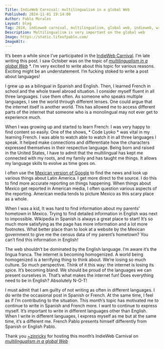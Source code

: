 ```yaml
---
Title: IndieWeb Carnival: multilingualism in a global Web
Published: 2024-11-01 19:14:00
Author: Pablo Morales
Layout: blog
Tag: 2024, indieweb carnival, multilingualism, global web, indieweb, writing, media
Description: Multilingualism is very important on the global web
Image: https://static.lifeofpablo.com/
ImageAlt: 
---
```

It’s been a while since I’ve participated in the [IndieWeb Carnival](https://indieweb.org/IndieWeb_Carnival). I’m late writing this post. I saw October was on the topic of  [*multilingualism in a global Web*](https://tilde.team/~zinricky/multilingualism/) *. I’m very excited to write about this topic for various reasons. Exciting might be an understatement. I’m fucking stoked to write a post about languages!

I grew up as a bilingual in Spanish and English.  Then, I learned French in school and the whole travel abroad situation. I consider myself fluent in all three languages. I use them often.  As someone who speaks multiple languages, I see the world through different lenses. One could argue that the internet itself is another world. This has allowed me to access different parts of the internet that someone who is a monolingual may not ever get to experience much.

When I was growing up and started to learn French: I was very happy to find content so easily. One of the shows, * Code Lyoko * was vital in my learning French. I was able to watch able to watch it in all three languages I speak. It helped make connections and differentiate how the characters expressed themselves in their respective language. Being born and raised in the United States, I have to admit that the multilingual has kept me connected with my roots, and my family and has taught me things. It allows my language skills to evolve as time goes on.

I often use the [Mexican version of Google](https://www.google.com.mx/) to find the news and look up various things about Latin America. I get more direct to the source.  I do this to find more accurate reporting on things happening. When things about Mexico get reported in American media, I often question various aspects of the reporting. American media tends to picture Mexico as this scary place as a whole.


When I was a kid, It was hard to find information about my parents’ hometown in Mexico. Trying to find detailed information in English was next to impossible.  Wikipedia in Spanish is always a great place to start!  It’s so much more satisfying as the page has more information and a lot more footnotes. What better place than to look at a website by the Mexican government to give me the census data of my parent’s hometown? You can’t find this information in English!


The web shouldn’t be dominated by the English language. I’m aware it’s the lingua franca. The internet is becoming homogenized.  A world being homogenized is a terrifying thing to think about.  We’re losing so much culture. So much perspective. Think of it this way: the internet is losing its spice. It’s becoming bland. We should be proud of the languages we can present ourselves in. That’s what makes the internet fun! Does everything need to be in English? Absolutely N-O-T!

I must admit that I am guilty of not writing as often in different languages. I do write the occasional post in Spanish or French. At the same time, I feel as if I’m contributing to the situation.  This month’s topic has motivated me to continue to write in Spanish and French more. I want to continue to express myself. It’s important to write in different languages other than English. When I write in different languages, I express myself as me but at the same time, it’s a different me. French Pablo presents himself differently from Spanish or English Pablo.

Thank you [~zinricky](https://tilde.team/~zinricky/) for hosting this month’s IndieWeb Carnival on [*multilingualism in a global Web*](https://tilde.team/~zinricky/multilingualism/) 
